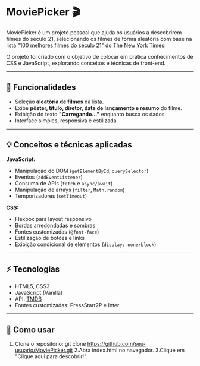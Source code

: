 # MoviePicker 🎬

MoviePicker é um projeto pessoal que ajuda os usuários a descobrirem filmes do século 21, selecionando os filmes de forma aleatória com base na lista ["100 melhores filmes do século 21" do The New York Times](https://www.nytimes.com/interactive/2025/movies/best-movies-21st-century.html).  

O projeto foi criado com o objetivo de colocar em prática conhecimentos de CSS e JavaScript, explorando conceitos e técnicas de front-end.

---

## 🎯 Funcionalidades

- Seleção **aleatória de filmes** da lista.
- Exibe **pôster, título, diretor, data de lançamento e resumo** do filme.
- Exibição do texto **"Carregando..."** enquanto busca os dados.
- Interface simples, responsiva e estilizada.

---

## 💡 Conceitos e técnicas aplicadas

**JavaScript:**
- Manipulação do DOM (`getElementById`, `querySelector`)
- Eventos (`addEventListener`)
- Consumo de APIs (`fetch` e `async/await`)
- Manipulação de arrays (`filter`, `Math.random`)
- Temporizadores (`setTimeout`)

**CSS:**
- Flexbox para layout responsivo
- Bordas arredondadas e sombras
- Fontes customizadas (`@font-face`)
- Estilização de botões e links
- Exibição condicional de elementos (`display: none/block`)

---


## ⚡ Tecnologias

- HTML5, CSS3
- JavaScript (Vanilla)
- API: [TMDB](https://www.themoviedb.org/)
- Fontes customizadas: PressStart2P e Inter

---

## 🚀 Como usar

1. Clone o repositório:
git clone https://github.com/seu-usuario/MoviePicker.git
2.Abra index.html no navegador.
3.Clique em "Clique aqui para descobrir!".
